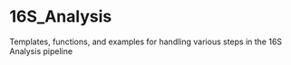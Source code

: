 # 16S_Analysis
Templates, functions, and examples for handling various steps in the 16S Analysis pipeline
